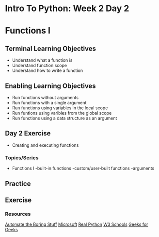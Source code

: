 # Intro To Python: Week 2 Day 2
# Functions I

## Terminal Learning Objectives
- Understand what a function is
- Understand function scope
- Understand how to write a function

## Enabling Learning Objectives
- Run functions without arguments
- Run functions with a  single argument
- Run functions using variables in the local scope
- Run funtions using varibles from the global scope
- Run functions using a data structure as an argument

## Day 2 Exercise
- Creating and executing functions

### Topics/Series
- Functions I
    -built-in functions
    -custom/user-built functions
    -arguments

## Practice

## Exercise

### Resources
[Automate the Boring Stuff](https://automatetheboringstuff.com/chapter3/)
[Microsoft](https://docs.microsoft.com/en-us/dotnet/visual-basic/programming-guide/language-features/procedures/differences-between-parameters-and-arguments)
[Real Python](https://realpython.com/python-scope-legb-rule/#:~:text=%20Python%20Scope%20%26%20the%20LEGB%20Rule%3A%20Resolving,a%20special%20use%20case%20of%20the...%20More%20)
[W3 Schools](https://www.w3schools.com/PYTHON/python_scope.asp)
[Geeks for Geeks](https://www.geeksforgeeks.org/global-keyword-in-python/)